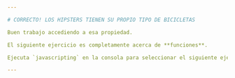 ```yaml
---

# CORRECTO! LOS HIPSTERS TIENEN SU PROPIO TIPO DE BICICLETAS

Buen trabajo accediendo a esa propiedad.

El siguiente ejercicio es completamente acerca de **funciones**.

Ejecuta `javascripting` en la consola para seleccionar el siguiente ejercicio.

---
```


